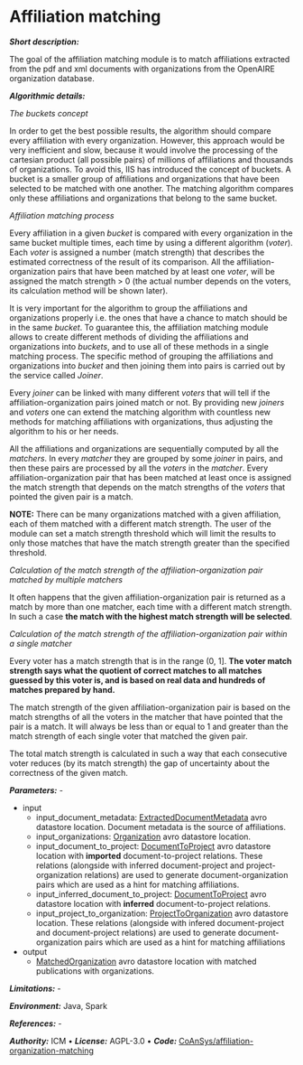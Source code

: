 # Affiliation matching

***Short description:***

The goal of the affiliation matching module is to match affiliations extracted from the pdf and xml documents with organizations from the OpenAIRE organization database.

***Algorithmic details:***

*The buckets concept*

In order to get the best possible results, the algorithm should compare every affiliation with every organization. However, this approach would be very inefficient and slow, because it would involve the processing of the cartesian product (all possible pairs) of millions of affiliations and thousands of organizations. To avoid this, IIS has introduced the concept of buckets. A bucket is a smaller group of affiliations and organizations that have been selected to be matched with one another. The matching algorithm compares only these affiliations and organizations that belong to the same bucket.

*Affiliation matching process*

Every affiliation in a given *bucket* is compared with every organization in the same bucket multiple times, each time by using a different algorithm (*voter*). Each *voter* is assigned a number (match strength) that describes the estimated correctness of the result of its comparison. All the affiliation-organization pairs that have been matched by at least one *voter*, will be assigned the match strength > 0 (the actual number depends on the voters, its calculation method will be shown later).

It is very important for the algorithm to group the affiliations and organizations properly i.e. the ones that have a chance to match should be in the same *bucket*. To guarantee this, the affiliation matching module allows to create different methods of dividing the affiliations and organizations into *buckets*, and to use all of these methods in a single matching process. The specific method of grouping the affiliations and organizations into *bucket* and then joining them into pairs is carried out by the service called *Joiner*.

Every *joiner* can be linked with many different *voters* that will tell if the affiliation-organization pairs joined match or not. By providing new *joiners* and *voters* one can extend the matching algorithm with countless new methods for matching affiliations with organizations, thus adjusting the algorithm to his or her needs.

All the affiliations and organizations are sequentially computed by all the *matchers*. In every *matcher* they are grouped by some *joiner* in pairs, and then these pairs are processed by all the *voters* in the *matcher*. Every affiliation-organization pair that has been matched at least once is assigned the match strength that depends on the match strengths of the *voters* that pointed the given pair is a match. 

**NOTE:** There can be many organizations matched with a given affiliation, each of them matched with a different match strength. The user of the module can set a match strength threshold which will limit the results to only those matches that have the match strength greater than the specified threshold.

*Calculation of the match strength of the affiliation-organization pair matched by multiple matchers*

It often happens that the given affiliation-organization pair is returned as a match by more than one matcher, each time with a different match strength. In such a case **the match with the highest match strength will be selected**.

*Calculation of the match strength of the affiliation-organization pair within a single matcher*

Every voter has a match strength that is in the range (0, 1]. **The voter match strength says what the quotient of correct matches to all matches guessed by this voter is, and is based on real data and hundreds of matches prepared by hand.**

The match strength of the given affiliation-organization pair is based on the match strengths of all the voters in the matcher that have pointed that the pair is a match. It will always be less than or equal to 1 and greater than the match strength of each single voter that matched the given pair.

The total match strength is calculated in such a way that each consecutive voter reduces (by its match strength) the gap of uncertainty about the correctness of the given match.

***Parameters:*** -

* input
    * input_document_metadata: [ExtractedDocumentMetadata](https://github.com/openaire/iis/blob/master/iis-schemas/src/main/avro/eu/dnetlib/iis/metadataextraction/ExtractedDocumentMetadata.avdl) avro datastore location. Document metadata is the source of affiliations.
    * input_organizations: [Organization](https://github.com/openaire/iis/blob/master/iis-schemas/src/main/avro/eu/dnetlib/iis/importer/Organization.avdl) avro datastore location. 
    * input_document_to_project: [DocumentToProject](https://github.com/openaire/iis/blob/master/iis-schemas/src/main/avro/eu/dnetlib/iis/importer/DocumentToProject.avdl) avro datastore location with **imported** document-to-project relations. These relations (alongside with inferred document-project and project-organization relations) are used to generate document-organization pairs which are used as a hint for matching affiliations.
    * input_inferred_document_to_project: [DocumentToProject](https://github.com/openaire/iis/blob/master/iis-schemas/src/main/avro/eu/dnetlib/iis/referenceextraction/project/DocumentToProject.avdl) avro datastore location with **inferred** document-to-project relations. 
    * input_project_to_organization: [ProjectToOrganization](https://github.com/openaire/iis/blob/master/iis-schemas/src/main/avro/eu/dnetlib/iis/importer/ProjectToOrganization.avdl) avro datastore location. These relations (alongside with infered document-project and document-project relations) are used to generate document-organization pairs which are used as a hint for matching affiliations
* output
    * [MatchedOrganization](https://github.com/openaire/iis/blob/master/iis-wf/iis-wf-affmatching/src/main/resources/eu/dnetlib/iis/wf/affmatching/model/MatchedOrganization.avdl) avro datastore location with matched publications with organizations.

***Limitations:*** -

***Environment:*** Java, Spark

***References:*** -

***Authority:*** ICM &bull; ***License:*** AGPL-3.0 &bull; ***Code:*** [CoAnSys/affiliation-organization-matching](https://github.com/CeON/CoAnSys/tree/master/affiliation-organization-matching)
